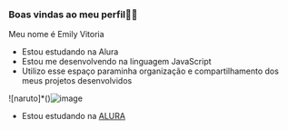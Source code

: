 ### Boas vindas ao meu perfil💙👋

Meu nome é Emily Vitoria
- Estou estudando na Alura
- Estou me desenvolvendo na linguagem JavaScript
- Utilizo esse espaço paraminha organização e
  compartilhamento dos meus projetos desenvolvidos
  


![naruto]*()![image](https://github.com/totoriaavz/totoriaavz/assets/169998195/7b798ab7-c8ef-4ed3-9965-3c4c139bed9d)
- Estou estudando na [ALURA](https://www.alura.com.br)


